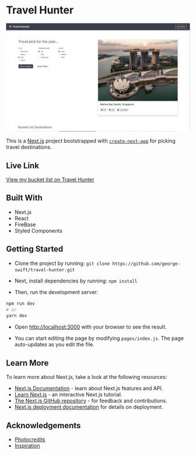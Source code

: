 # Travel Hunter

![](public/travel-pick.webp)

This is a [Next.js](https://nextjs.org/) project bootstrapped with [`create-next-app`](https://github.com/vercel/next.js/tree/canary/packages/create-next-app) for picking travel destinations.

## Live Link

[View my bucket list on Travel Hunter](https://travel-hunter.vercel.app/)

## Built With

- Next.js
- React
- FireBase
- Styled Components

## Getting Started

- Clone the project by running: `git clone https://github.com/george-swift/travel-hunter.git`

- Next, install dependencies by running: `npm install`

- Then, run the development server:

```bash
npm run dev
# or
yarn dev
```

- Open [http://localhost:3000](http://localhost:3000) with your browser to see the result.

- You can start editing the page by modifying `pages/index.js`. The page auto-updates as you edit the file.

## Learn More

To learn more about Next.js, take a look at the following resources:

- [Next.js Documentation](https://nextjs.org/docs) - learn about Next.js features and API.
- [Learn Next.js](https://nextjs.org/learn) - an interactive Next.js tutorial.
- [The Next.js GitHub repository](https://github.com/vercel/next.js/) - for feedback and contributions.
- [Next.js deployment documentation](https://nextjs.org/docs/deployment) for details on deployment.

## Acknowledgements

- [Photocredits](https://unsplash.com)
- [Inspiration](https://brittanychiang.com/)
